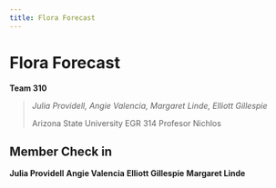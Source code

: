 ```yaml
---
title: Flora Forecast
---
```

# Flora Forecast
**Team 310**
>_Julia Providell, Angie Valencia, Margaret Linde, Elliott Gillespie_
>
> Arizona State University EGR 314 Profesor Nichlos
## Member Check in
**Julia Providell**
**Angie Valencia**
**Elliott Gillespie**
**Margaret Linde**

